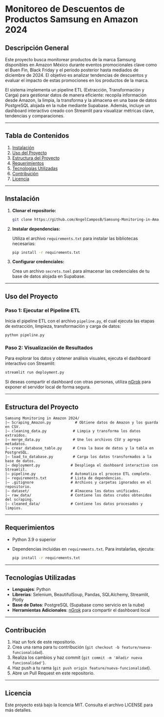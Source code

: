 # Monitoreo de Descuentos de Productos Samsung en Amazon 2024

## Descripción General

Este proyecto busca monitorear productos de la marca Samsung disponibles en Amazon México durante eventos promocionales clave como el Buen Fin, Black Friday y el periodo posterior hasta mediados de diciembre de 2024. El objetivo es analizar tendencias de descuentos y evaluar el impacto de estas promociones en los productos de la marca.

El sistema implementa un pipeline ETL (Extracción, Transformación y Carga) para gestionar datos de manera eficiente: recopila información desde Amazon, la limpia, la transforma y la almacena en una base de datos PostgreSQL alojada en la nube mediante Supabase. Además, incluye un dashboard interactivo creado con Streamlit para visualizar métricas clave, tendencias y comparaciones.

---

## Tabla de Contenidos

1. [Instalación](#instalación)
2. [Uso del Proyecto](#uso-del-proyecto)
3. [Estructura del Proyecto](#estructura-del-proyecto)
4. [Requerimientos](#requerimientos)
5. [Tecnologías Utilizadas](#tecnologías-utilizadas)
6. [Contribución](#contribución)
7. [Licencia](#licencia)

---

## Instalación

1. **Clonar el repositorio:**

   ```bash
   git clone https://github.com/AngelCamposB/Samsung-Monitoring-in-Amazon-2024.git
   ```

2. **Instalar dependencias:**

   Utiliza el archivo `requirements.txt` para instalar las bibliotecas necesarias:

   ```bash
   pip install -r requirements.txt
   ```

3. **Configurar credenciales:**

   Crea un archivo `secrets.toml` para almacenar las credenciales de tu base de datos alojada en Supabase.

---

## Uso del Proyecto

### Paso 1: Ejecutar el Pipeline ETL

Inicia el pipeline ETL con el archivo `pipeline.py`, el cual ejecuta las etapas de extracción, limpieza, transformación y carga de datos:

```bash
python pipeline.py
```

### Paso 2: Visualización de Resultados

Para explorar los datos y obtener análisis visuales, ejecuta el dashboard interactivo con Streamlit:

```bash
streamlit run deployment.py
```

Si deseas compartir el dashboard con otras personas, utiliza [nGrok](https://dashboard.ngrok.com/get-started/setup/windows) para exponer el servidor local de forma segura.

---

## Estructura del Proyecto

```plaintext
Samsung Monitoring in Amazon 2024/
|— Scraping_Amazon.py           # Obtiene datos de Amazon y los guarda en CSV.
|— cleaning_data.py            # Limpia y transforma los datos extraídos.
|— merge_data.py               # Une los archivos CSV y agrega metadatos.
|— crear_database_table.py     # Crea la base de datos y la tabla en PostgreSQL.
|— load_to_database.py         # Carga los datos transformados a la base de datos.
|— deployment.py              # Despliega el dashboard interactivo con Streamlit.
|— pipeline.py                # Automatiza el proceso ETL completo.
|— requirements.txt           # Lista de dependencias.
|— .gitignore                 # Archivos y carpetas ignorados en el repositorio.
|— dataset/                   # Almacena los datos unificados.
|— raw_data/                  # Contiene los datos crudos obtenidos del scraping.
|— cleaned_data/              # Contiene los datos procesados y limpios.
```

---

## Requerimientos

- Python 3.9 o superior
- Dependencias incluidas en `requirements.txt`. Para instalarlas, ejecuta:

  ```bash
  pip install -r requirements.txt
  ```

---

## Tecnologías Utilizadas

- **Lenguajes**: Python
- **Librerías**: Selenium, BeautifulSoup, Pandas, SQLAlchemy, Streamlit, Plotly
- **Base de Datos**: PostgreSQL (Supabase como servicio en la nube)
- **Herramientas Adicionales**: [nGrok](https://dashboard.ngrok.com/get-started/setup/windows) para compartir el dashboard local

---

## Contribución

1. Haz un fork de este repositorio.
2. Crea una rama para tu contribución (`git checkout -b feature/nueva-funcionalidad`).
3. Realiza los cambios y haz commit (`git commit -m 'Añadir nueva funcionalidad'`).
4. Haz push a tu rama (`git push origin feature/nueva-funcionalidad`).
5. Abre un Pull Request en este repositorio.

---

## Licencia

Este proyecto está bajo la licencia MIT. Consulta el archivo LICENSE para más detalles.

